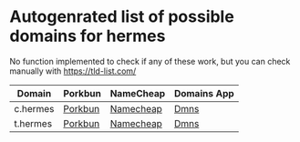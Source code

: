 # Autogenrated list of possible domains for hermes

No function implemented to check if any of these work, but you can check manually with https://tld-list.com/

| Domain | Porkbun | NameCheap | Domains App |
|---|---|---|---|
| c.hermes | [Porkbun](https://porkbun.com/checkout/search?prb=e814663da1&tlds=&idnLanguage=&search=search&q=c.hermes) | [Namecheap](https://www.namecheap.com/domains/registration/results/?domain=c.hermes) | [Dmns](https://dmns.app/domains?q=c.hermes) |
| t.hermes | [Porkbun](https://porkbun.com/checkout/search?prb=e814663da1&tlds=&idnLanguage=&search=search&q=t.hermes) | [Namecheap](https://www.namecheap.com/domains/registration/results/?domain=t.hermes) | [Dmns](https://dmns.app/domains?q=t.hermes) |

